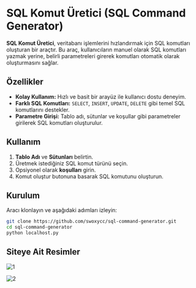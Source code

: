 # SQL Komut Üretici (SQL Command Generator)

**SQL Komut Üretici**, veritabanı işlemlerini hızlandırmak için SQL komutları oluşturan bir araçtır. Bu araç, kullanıcıların manuel olarak SQL komutları yazmak yerine, belirli parametreleri girerek komutları otomatik olarak oluşturmasını sağlar.

## Özellikler

- **Kolay Kullanım:** Hızlı ve basit bir arayüz ile kullanıcı dostu deneyim.
- **Farklı SQL Komutları:** `SELECT`, `INSERT`, `UPDATE`, `DELETE` gibi temel SQL komutlarını destekler.
- **Parametre Girişi:** Tablo adı, sütunlar ve koşullar gibi parametreler girilerek SQL komutları oluşturulur.

## Kullanım

1. **Tablo Adı** ve **Sütunları** belirtin.
2. Üretmek istediğiniz SQL komut türünü seçin.
3. Opsiyonel olarak **koşulları** girin.
4. Komut oluştur butonuna basarak SQL komutunu oluşturun.

## Kurulum

Aracı klonlayın ve aşağıdaki adımları izleyin:

```bash
git clone https://github.com/swoxycc/sql-command-generator.git
cd sql-command-generator
python localhost.py
```
## Siteye Ait Resimler

![1](https://github.com/user-attachments/assets/4c0c6573-7b97-4cc0-9ca6-63b67bd7ae2b)

![2](https://github.com/user-attachments/assets/2f6aef22-0d85-4968-9eb7-517588563630)


